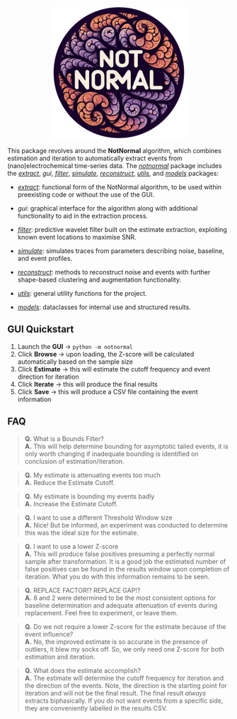<p align="center">
 <img src="notnormal/data/logo.png" alt="Logo" width="300"/>
</p>

This package revolves around the **NotNormal** algorithm, which combines estimation and iteration to automatically extract events from (nano)electrochemical time-series data.  The [*notnormal*](notnormal/docs/index.html) package includes the [*extract*](notnormal/docs/notnormal/extract.html), *gui*, [*filter*](notnormal/docs/notnormal/filter.html), [*simulate*](notnormal/docs/notnormal/simulate.html), [*reconstruct*](notnormal/docs/notnormal/reconstruct.html), [*utils*](notnormal/docs/notnormal/utils.html), and [*models*](notnormal/docs/notnormal/models.html) packages:

-  [*extract*](notnormal/docs/notnormal/extract.html): functional form of the NotNormal algorithm, to be used within preexisting code or without the use of the GUI. 


- *gui*: graphical interface for the algorithm along with additional functionality to aid in the extraction process. 


- [*filter*](notnormal/docs/notnormal/filter.html): predictive wavelet filter built on the estimate extraction, exploiting known event locations to maximise SNR.


- [*simulate*](notnormal/docs/notnormal/simulate.html): simulates traces from parameters describing noise, baseline, and event profiles.


- [*reconstruct*](notnormal/docs/notnormal/reconstruct.html): methods to reconstruct noise and events with further shape-based clustering and augmentation functionality.


- [*utils*](notnormal/docs/notnormal/utils.html): general utility functions for the project.


- [*models*](notnormal/docs/notnormal/models.html): dataclasses for internal use and structured results.

## GUI Quickstart

1. Launch the **GUI** → `python -m notnormal`
2. Click **Browse** → upon loading, the Z-score will be calculated automatically based on the sample size 
3. Click **Estimate** → this will estimate the cutoff frequency and event direction for iteration 
4. Click **Iterate** → this will produce the final results 
5. Click **Save** → this will produce a CSV file containing the event information

## FAQ

> **Q.** What is a Bounds Filter?  
> **A.** This will help determine bounding for asymptotic tailed events, it is only worth changing if inadequate bounding is identified on conclusion of estimation/iteration.

> **Q.** My estimate is attenuating events too much  
> **A.** Reduce the Estimate Cutoff. 

> **Q.** My estimate is bounding my events badly  
> **A.** Increase the Estimate Cutoff.

> **Q.** I want to use a different Threshold Window size  
> **A.** Nice! But be informed, an experiment was conducted to determine this was the ideal size for the estimate.

> **Q.** I want to use a lower Z-score  
> **A.** This will produce false positives presuming a perfectly normal sample after transformation. It is a good job the estimated number of false positives can be found in the results window upon completion of iteration. What you do with this information remains to be seen.

> **Q.** REPLACE FACTOR!? REPLACE GAP!?  
> **A.** 8 and 2 were determined to be the most consistent options for baseline determination and adequate attenuation of events during replacement. Feel free to experiment, or leave them. 

> **Q.** Do we not require a lower Z-score for the estimate because of the event influence?  
> **A.** No, the improved estimate is so accurate in the presence of outliers, it blew my socks off. So, we only need one Z-score for both estimation and iteration.

> **Q.** What does the estimate accomplish?  
> **A.** The estimate will determine the cutoff frequency for iteration and the direction of the events. Note, the direction is the starting point for iteration and will not be the final result. The final result *always* extracts biphasically. If you do not want events from a specific side, they are conveniently labelled in the results CSV.
